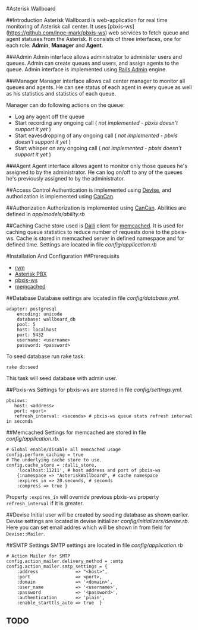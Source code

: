 #Asterisk Wallboard

##Introduction
Asterisk Wallboard is web-application for real time monitoring of Asterisk call center.  It uses [pbxis-ws]
(https://github.com/Inge-mark/pbxis-ws) web services to fetch queue and agent statuses from the Asterisk. 
It consists of three interfaces, one for each role: **Admin**, **Manager** and **Agent**.  

###Admin
Admin interface allows administrator to administer users and queues. Admin can create queues and users, and assign
agents to the queue. Admin interface is implemented using [Rails Admin](https://github.com/sferik/rails_admin) engine.

###Manager
Manager interface allows call center manager to monitor all queues and agents. He can see status of each agent in every
queue as well as his statistics and statistics of each queue.

Manager can do following actions on the queue:
* Log any agent off the queue
* Start recording any ongoing call ( *not implemented - pbxis doesn't support it yet* )
* Start eavesdropping of any ongoing call ( *not implemented - pbxis doesn't support it yet* )
* Start whisper on any ongoing call ( *not implemented - pbxis doesn't support it yet* )

###Agent
Agent interface allows agent to monitor only those queues he's assigned to by the administrator. He can log on/off to
any of the queues he's previously assigned to by the administrator.

##Access Control
Authentication is implemented using [Devise](https://github.com/plataformatec/devise), and authorization is
implemented using [CanCan](https://github.com/ryanb/cancan).

##Authorization
Authorization is implemented using [CanCan](https://github.com/ryanb/cancan). Abilities are defined in *app/models/ability.rb*

##Caching
Cache store used is [Dalli](https://github.com/mperham/dalli) client for [memcached](https://github.com/memcached/memcached). 
It is used for caching queue statistics to reduce number of requests done to the pbxis-ws. Cache is stored in memcached server
in defined namespace and for defined time. Settings are located in file *config/application.rb*

#Installation And Configuration
##Prerequisits
* [rvm](https://github.com/wayneeseguin/rvm)
* [Asterisk PBX](http://www.asterisk.org/)
* [pbxis-ws](https://github.com/Inge-mark/pbxis-ws)
* [memcached](https://github.com/memcached/memcached)

##Database
Database settings are located in file *config/database.yml*.
```
adapter: postgresql
    encoding: unicode
    database: wallboard_db
    pool: 5
    host: localhost
    port: 5432
    username: <username>
    password: <password>
```

To seed database run rake task:
```
rake db:seed
```

This task will seed database with admin user.

##Pbxis-ws
Settings for pbxis-ws are storred in file *config/settings.yml*.
```
pbxisws:
   host: <address>
   port: <port>
   refresh_interval: <seconds> # pbxis-ws queue stats refresh interval in seconds
```

##Memcached
Settings for memcached are stored in file *config/application.rb*.
```
# Global enable/disable all memcached usage
config.perform_caching = true
# The underlying cache store to use.
config.cache_store = :dalli_store, 
    'localhost:11211', # host address and port of pbxis-ws
    {:namespace => "AsteriskWallboard", # cache namespace
    :expires_in => 20.seconds, # seconds
    :compress => true }
```

Property `:expires_in` will override previous pbxis-ws property `refresh_interval` if it is greater.

##Devise
Initial user will be created by seeding database as shown earlier. Devise settings are located in devise initializer *config/initializers/devise.rb*. Here you can set email addres which will be shown in from field for `Devise::Mailer`.

##SMTP Settings
SMTP settings are located in file *config/application.rb*
```
# Action Mailer for SMTP
config.action_mailer.delivery_method = :smtp
config.action_mailer.smtp_settings = {
    :address              => "<host>",
    :port                 => <port>,
    :domain               => '<domain>',
    :user_name            => '<username>',
    :password             => '<password>',
    :authentication       => 'plain',
    :enable_starttls_auto => true  }
```

## TODO
